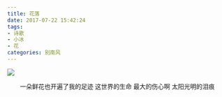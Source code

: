 ```yaml
---
title: 花落
date: 2017-07-22 15:42:24
tags:
- 诗歌
- 小冰
- 花
categories: 别南风
---
```

![](http://ww1.sinaimg.cn/large/005wkcNwgy1fhspgg2cplj30zk0qo0wf.jpg)

<center>一朵鲜花也开遍了我的足迹
这世界的生命
最大的伤心啊
太阳光明的泪痕</center>